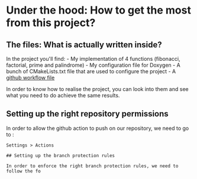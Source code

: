 # Under the hood: How to get the most from this project?

## The files: What is actually written inside?

In the project you'll find:
	- My implementation of 4 functions (fibonacci, factorial, prime and palindrome)
	- My configuration file for Doxygen
	- A bunch of CMakeLists.txt file that are used to configure the project
	- A [github workflow file](/.github/workflows/ci.yml)

In order to know how to realise the project, you can look into them and see what you 
need to do achieve the same results.

## Setting up the right repository permissions

In order to allow the github action to push on our repository, we need to go to :
```plaintext
Settings > Actions 

## Setting up the branch protection rules

In order to enforce the right branch protection rules, we need to follow the fo
